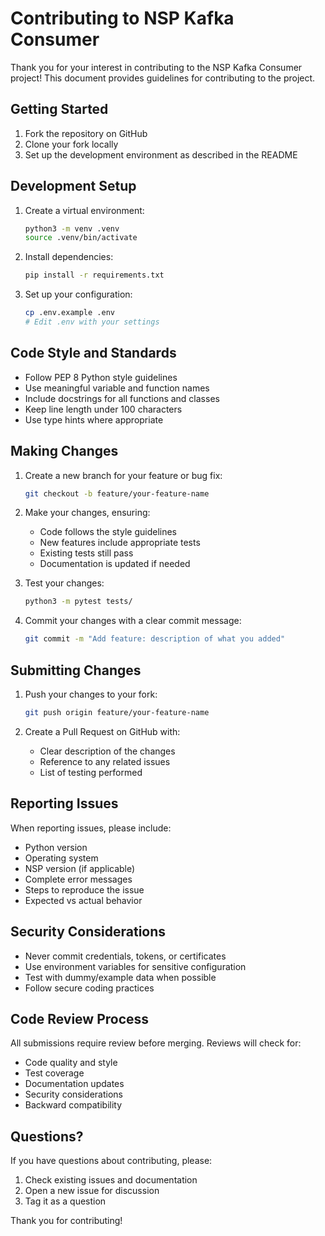 # Contributing to NSP Kafka Consumer

Thank you for your interest in contributing to the NSP Kafka Consumer project! This document provides guidelines for contributing to the project.

## Getting Started

1. Fork the repository on GitHub
2. Clone your fork locally
3. Set up the development environment as described in the README

## Development Setup

1. Create a virtual environment:
   ```bash
   python3 -m venv .venv
   source .venv/bin/activate
   ```

2. Install dependencies:
   ```bash
   pip install -r requirements.txt
   ```

3. Set up your configuration:
   ```bash
   cp .env.example .env
   # Edit .env with your settings
   ```

## Code Style and Standards

- Follow PEP 8 Python style guidelines
- Use meaningful variable and function names
- Include docstrings for all functions and classes
- Keep line length under 100 characters
- Use type hints where appropriate

## Making Changes

1. Create a new branch for your feature or bug fix:
   ```bash
   git checkout -b feature/your-feature-name
   ```

2. Make your changes, ensuring:
   - Code follows the style guidelines
   - New features include appropriate tests
   - Existing tests still pass
   - Documentation is updated if needed

3. Test your changes:
   ```bash
   python3 -m pytest tests/
   ```

4. Commit your changes with a clear commit message:
   ```bash
   git commit -m "Add feature: description of what you added"
   ```

## Submitting Changes

1. Push your changes to your fork:
   ```bash
   git push origin feature/your-feature-name
   ```

2. Create a Pull Request on GitHub with:
   - Clear description of the changes
   - Reference to any related issues
   - List of testing performed

## Reporting Issues

When reporting issues, please include:

- Python version
- Operating system
- NSP version (if applicable)
- Complete error messages
- Steps to reproduce the issue
- Expected vs actual behavior

## Security Considerations

- Never commit credentials, tokens, or certificates
- Use environment variables for sensitive configuration
- Test with dummy/example data when possible
- Follow secure coding practices

## Code Review Process

All submissions require review before merging. Reviews will check for:

- Code quality and style
- Test coverage
- Documentation updates
- Security considerations
- Backward compatibility

## Questions?

If you have questions about contributing, please:

1. Check existing issues and documentation
2. Open a new issue for discussion
3. Tag it as a question

Thank you for contributing!
